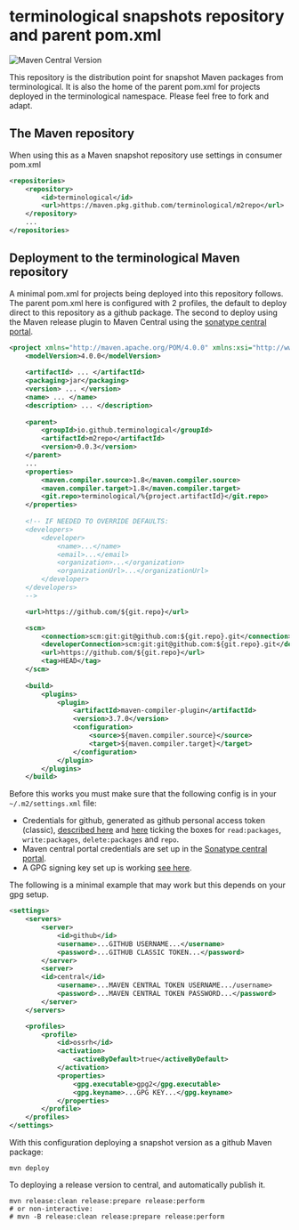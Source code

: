 # terminological snapshots repository and parent pom.xml

![Maven Central Version](https://img.shields.io/maven-central/v/io.github.terminological/m2repo)

This repository is the distribution point for snapshot Maven packages from 
terminological. It is also the home of the parent pom.xml for projects deployed 
in the terminological namespace. Please feel free to fork and adapt.

## The Maven repository

When using this as a Maven snapshot repository use settings in consumer pom.xml

```XML
<repositories>
	<repository>
		<id>terminological</id>
		<url>https://maven.pkg.github.com/terminological/m2repo</url>
	</repository>
	...
</repositories>
```

## Deployment to the terminological Maven repository

A minimal pom.xml for projects being deployed into this repository follows. The
parent pom.xml here is configured with 2 profiles, the default to deploy direct
to this repository as a github package. The second to deploy using the Maven
release plugin to Maven Central using the [sonatype central portal](https://central.sonatype.com/). 

```XML
<project xmlns="http://maven.apache.org/POM/4.0.0" xmlns:xsi="http://www.w3.org/2001/XMLSchema-instance" xsi:schemaLocation="http://maven.apache.org/POM/4.0.0 http://maven.apache.org/xsd/maven-4.0.0.xsd">
	<modelVersion>4.0.0</modelVersion>
	
	<artifactId> ... </artifactId>
	<packaging>jar</packaging>
	<version> ... </version>
	<name> ... </name>
	<description> ... </description>
	
	<parent>
		<groupId>io.github.terminological</groupId>
		<artifactId>m2repo</artifactId>
		<version>0.0.3</version>
	</parent>
    ...
    <properties>
		<maven.compiler.source>1.8</maven.compiler.source>
		<maven.compiler.target>1.8</maven.compiler.target>
		<git.repo>terminological/%{project.artifactId}</git.repo>
	</properties>
	
	<!-- IF NEEDED TO OVERRIDE DEFAULTS:
	<developers>
		<developer>
			<name>...</name>
			<email>...</email>
			<organization>...</organization>
			<organizationUrl>...</organizationUrl>
		</developer>
	</developers>
	-->

	<url>https://github.com/${git.repo}</url>

	<scm>
		<connection>scm:git:git@github.com:${git.repo}.git</connection>
		<developerConnection>scm:git:git@github.com:${git.repo}.git</developerConnection>
		<url>https://github.com/${git.repo}</url>
		<tag>HEAD</tag>
	</scm>
	
	<build>
		<plugins>
			<plugin>
				<artifactId>maven-compiler-plugin</artifactId>
				<version>3.7.0</version>
				<configuration>
					<source>${maven.compiler.source}</source>
					<target>${maven.compiler.target}</target>
				</configuration>
			</plugin>
		</plugins>
	</build>
```

Before this works you must make sure that the following config is in your 
`~/.m2/settings.xml` file:

- Credentials for github, generated as github personal access token (classic), 
[described here](https://docs.github.com/en/authentication/keeping-your-account-and-data-secure/managing-your-personal-access-tokens) 
and [here](https://github.com/settings/tokens) ticking the boxes for 
`read:packages`, `write:packages`, `delete:packages` and `repo`.
- Maven central portal credentials are set up in the [Sonatype central portal](https://central.sonatype.com/account).
- A GPG signing key set up is working [see here](https://central.sonatype.org/publish/requirements/gpg/). 

The following is a minimal example that may work but this depends on your gpg setup.

```XML
<settings>
	<servers>
		<server>
			<id>github</id>
			<username>...GITHUB USERNAME...</username>
			<password>...GITHUB CLASSIC TOKEN...</password>
		</server>
		<server>
		<id>central</id>
			<username>...MAVEN CENTRAL TOKEN USERNAME.../username>
			<password>...MAVEN CENTRAL TOKEN PASSWORD...</password>
		</server>
	</servers>

	<profiles>
		<profile>
			<id>ossrh</id>
			<activation>
				<activeByDefault>true</activeByDefault>
			</activation>
			<properties>
				<gpg.executable>gpg2</gpg.executable>
				<gpg.keyname>...GPG KEY...</gpg.keyname>
			</properties>
		</profile>
	</profiles>
</settings>

```

With this configuration deploying a snapshot version as a github Maven package:

```
mvn deploy
```

To deploying a release version to central, and automatically publish it.

```
mvn release:clean release:prepare release:perform
# or non-interactive:
# mvn -B release:clean release:prepare release:perform
```

